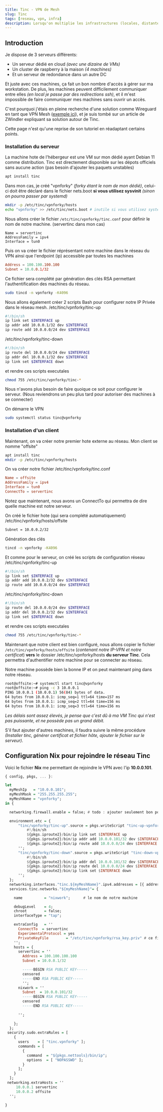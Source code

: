 ```yaml
---
title: Tinc - VPN de Mesh
slug: Tinc
tags: [reseau, vpn, infra]
description: Lorsqu'on multiplie les infrastructures (locales, distante etc..), avoir un VPN de Mesh permet de vous faciliter la vie. Nous allons donc installer et configurer Tinc
---
```


## Introduction

Je dispose de 3 serveurs différents:

- Un serveur dédié en cloud *(avec une dizaine de VMs)*
- Un cluster de raspberry à la maison *(4 machines)*
- Et un serveur de redondance dans un autre DC

Et juste avec ces machines, ça fait un bon nombre d'accès à gérer sur ma workstation. De plus, les machines peuvent difficilement communiquer entre elles *(en local je passe par des redirections ssh)*, et il m'est impossible de faire communiquer mes machines sans ouvrir un accès.

C'est pourquoi j'étais en pleine recherche d'une solution comme Wireguard en tant que VPN Mesh ([exemple ici](https://www.scaleway.com/en/docs/tutorials/wireguard-mesh-vpn/)), et je suis tombé sur un article de ZWindler expliquant sa solution autour de Tinc.

Cette page n'est qu'une reprise de son tutoriel en réadaptant certains points.

### Installation du serveur

La machine hote de l'hébergeur est une VM sur mon dédié ayant Debian 11 comme distribution.
Tinc est directement disponible sur les dépots officiels sans aucune action (pas besoin d'ajouter les paquets unstables)

```bash
apt install tinc
```

Dans mon cas, je créé "vpnforky" *(forky étant le nom de mon dédié)*, celui-ci doit être déclaré dans le fichier nets.boot **si vous utilisez sysvinit** *(sinon on pourra passer par systemd)*

```bash
mkdir -p /etc/tinc/vpnforky/hosts
echo "vpnforky" >> /etc/tinc/nets.boot # inutile si vous utilisez systemd
```

Nous allons créer le fichier `/etc/tinc/vpnforky/tinc.conf` pour définir le nom de notre machine. (servertinc dans mon cas)

```config
Name = servertinc
AddressFamily = ipv4
Interface = tun0
```

Puis on va créer le fichier réprésentant notre machine dans le réseau du VPN ainsi que l'endpoint (ip) accessible par toutes les machines

```conf
Address = 100.100.100.100
Subnet = 10.0.0.1/32
```

Ce fichier sera complété par génération des clés RSA permettant l'authentification des machines du réseau.

```bash
sudo tincd -n vpnforky -K4096
```

Nous allons également créer 2 scripts Bash pour configurer notre IP Privée dans le réseau mesh.
 /etc/tinc/vpnforky/tinc-up

```bash
#!/bin/sh
ip link set $INTERFACE up
ip addr add 10.0.0.1/32 dev $INTERFACE
ip route add 10.0.0.0/24 dev $INTERFACE
```

 /etc/tinc/vpnforky/tinc-down

```bash
#!/bin/sh
ip route del 10.0.0.0/24 dev $INTERFACE
ip addr del 10.0.0.1/32 dev $INTERFACE
ip link set $INTERFACE down
```

et rendre ces scripts executales

```bash
chmod 755 /etc/tinc/vpnforky/tinc-*
```

Nous n'avons plus besoin de faire quoique ce soit pour configurer le serveur. (Nous reviendrons un peu plus tard pour autoriser des machines à se connecter)

On démarre le VPN

```bash
sudo systemctl status tinc@vpnforky
```

### Installation d'un client

Maintenant, on va créer notre premier hote externe au réseau. Mon client se nomme "offsite"

```bash
apt install tinc
mkdir -p /etc/tinc/vpnforky/hosts
```

On va créer notre fichier /etc/tinc/vpnforky/tinc.conf

```conf
Name = offsite
AddressFamily = ipv4
Interface = tun0
ConnectTo = servertinc
```

Notez que maintenant, nous avons un ConnectTo qui permettra de dire quelle machine est notre serveur.

On créé le fichier hote (qui sera complété automatiquement)  /etc/tinc/vpnforky/hosts/offsite

```bash
Subnet = 10.0.0.2/32
```

Génération des clés

```bash
tincd -n vpnforky -K4096
```

Et comme pour le serveur, on créé les scripts de configuration réseau
 /etc/tinc/vpnforky/tinc-up

```bash
#!/bin/sh
ip link set $INTERFACE up
ip addr add 10.0.0.2/32 dev $INTERFACE
ip route add 10.0.0.0/24 dev $INTERFACE
```

 /etc/tinc/vpnforky/tinc-down

```bash
#!/bin/sh
ip route del 10.0.0.0/24 dev $INTERFACE
ip addr del 10.0.0.2/32 dev $INTERFACE
ip link set $INTERFACE down
```

et rendre ces scripts executales

```bash
chmod 755 /etc/tinc/vpnforky/tinc-*
```

Maintenant que notre client est bien configuré, nous allons copier le fichier `/etc/tinc/vpnforky/hosts/offsite` (*contenant notre IP-VPN et notre certificat*)  **vers** le dossier /etc/tinc/vpnforky/hosts **du serveur Tinc**. Cela permettra d'authentifier notre machine pour se connecter au réseau.

Notre machine possède bien la bonne IP et on peut maintenant ping dans notre réseau.

```bash
root@offsite:~# systemctl start tinc@vpnforky
root@offsite:~# ping -c 3 10.0.0.1
PING 10.0.0.1 (10.0.0.1) 56(84) bytes of data.
64 bytes from 10.0.0.1: icmp_seq=1 ttl=64 time=157 ms
64 bytes from 10.0.0.1: icmp_seq=2 ttl=64 time=156 ms
64 bytes from 10.0.0.1: icmp_seq=3 ttl=64 time=156 ms
```

*Les délais sont assez élevés, je pense que c'est dû à ma VM Tinc qui n'est pas puissante, et ne possède pas un grand débit.*

S'il faut ajouter d'autres machines, il faudra suivre la même procédure *(Installer tinc, générer certificat et fichier hôte, ajouter le fichier sur le serveur)*.

## Configuration Nix pour rejoindre le réseau Tinc

Voici le fichier **Nix** me permettant de rejoindre le VPN avec l'ip **10.0.0.101**.

```haskell
{ config, pkgs, ... }:

let
  myMeshIp   = "10.0.0.101";
  myMeshMask = "255.255.255.255";
  myMeshName = "vpnforky";
in {

  networking.firewall.enable = false; # todo : ajouter seulement bon port

  environment.etc = {
      "tinc/vpnforky/tinc-up".source = pkgs.writeScript "tinc-up-vpnforky" ''
          #!/bin/sh
          ${pkgs.iproute2}/bin/ip link set $INTERFACE up
          ${pkgs.iproute2}/bin/ip addr add 10.0.0.101/32 dev $INTERFACE
          ${pkgs.iproute2}/bin/ip route add 10.0.0.0/24 dev $INTERFACE
      '';
      "tinc/vpnforky/tinc-down".source = pkgs.writeScript "tinc-down-vpnforky" ''
          #!/bin/sh
          ${pkgs.iproute2}/bin/ip addr del 10.0.0.101/32 dev $INTERFACE
          ${pkgs.iproute2}/bin/ip route del 10.0.0.0/24 dev $INTERFACE
          ${pkgs.iproute2}/bin/ip link set $INTERFACE down
      '';
  };
  networking.interfaces."tinc.${myMeshName}".ipv4.addresses = [{ address = myMeshIp; prefixLength = 32; }];
  services.tinc.networks."${myMeshName}"= {

    name          = "nixwork";      # le nom de notre machine

    debugLevel    = 4;            
    chroot        = false;       
    interfaceType = "tap";      

    extraConfig   = ''
      ConnectTo  = servertinc
      ExperimentalProtocol = yes
      PrivateKeyFile        = "/etc/tinc/vpnforky/rsa_key.priv" # ce fichier doit avoir +r en permission
    '';
    hosts = {
      servertinc = ''
        Address = 100.100.100.100
        Subnet = 10.0.0.1/32

        -----BEGIN RSA PUBLIC KEY-----
        censored
        -----END RSA PUBLIC KEY-----
        '';
      nixwork = ''
        Subnet  = 10.0.0.101/32
        -----BEGIN RSA PUBLIC KEY-----
        censored
        -----END RSA PUBLIC KEY-----
 
      '';

    };
  };
 security.sudo.extraRules = [
    {
      users    = [ "tinc.vpnforky" ];
      commands = [
        {
          command  = "${pkgs.nettools}/bin/ip";
          options  = [ "NOPASSWD" ];
        }
      ];
    }
  ];
 networking.extraHosts = ''
     10.0.0.1 servertinc
     10.0.0.2 offsite
  '';

}
```
